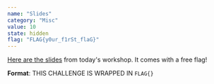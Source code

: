 ```yaml
---
name: "Slides"
category: "Misc"
value: 10
state: hidden
flag: "FLAG{y0ur_f1rSt_flaG}"
---
```


[Here are the slides](https://docs.google.com/presentation/d/1wS4-rn9sk3RTaAJHo2DJmBTq2G48ULC4ezQbbco7Gio/edit?usp=sharing) from today's workshop. It comes with a free flag!


**Format**: THIS CHALLENGE IS WRAPPED IN `FLAG{}`

